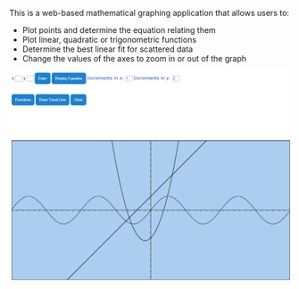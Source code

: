 This is a web-based mathematical graphing application that allows users to: </br>
- Plot points and determine the equation relating them</br>
- Plot linear, quadratic or trigonometric functions</br>
- Determine the best linear fit for scattered data</br>
- Change the values of the axes to zoom in or out of the graph</br>

![Alt text](graphing_app.png?raw=true "Title")
